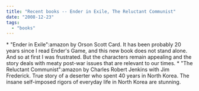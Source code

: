```yaml
---
title: "Recent books -- Ender in Exile, The Reluctant Communist"
date: "2008-12-23"
tags: 
  - "books"
---
```


\* "Ender in Exile":amazon by Orson Scott Card. It has been probably 20 years since I read Ender's Game, and this new book does not stand alone. And so at first I was frustrated. But the characters remain appealing and the story deals with meaty post-war issues that are relevant to our times. \* "The Reluctant Communist":amazon by Charles Robert Jenkins with Jim Frederick. True story of a deserter who spent 40 years in North Korea. The insane self-imposed rigors of everyday life in North Korea are stunning.
